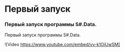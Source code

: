 # Первый запуск

### Первый запуск программы S\#.Data.

Первый запуск программы S\#.Data.

![Video https://www.youtube.com/embed/vv-k1OiUwSM]
